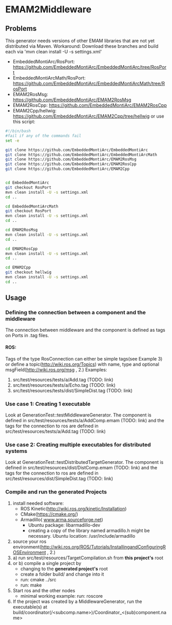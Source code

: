 # EMAM2Middleware

## Problems
This generator needs versions of other EMAM libraries that are not yet distributed via Maven.
Workaround: Download these branches and build each via 'mvn clean install -U -s settings.xml'
* EmbeddedMontiArc/RosPort: https://github.com/EmbeddedMontiArc/EmbeddedMontiArc/tree/RosPort
* EmbeddedMontiArcMath/RosPort: https://github.com/EmbeddedMontiArc/EmbeddedMontiArcMath/tree/RosPort
* EMAM2RosMsg: https://github.com/EmbeddedMontiArc/EMAM2RosMsg
* EMAM2RosCpp: https://github.com/EmbeddedMontiArc/EMAM2RosCpp
* EMAM2Cpp/hellwig: https://github.com/EmbeddedMontiArc/EMAM2Cpp/tree/hellwig
or use this script:
```bash
#!/bin/bash
#fail if any of the commands fail
set -e

git clone https://github.com/EmbeddedMontiArc/EmbeddedMontiArc
git clone https://github.com/EmbeddedMontiArc/EmbeddedMontiArcMath
git clone https://github.com/EmbeddedMontiArc/EMAM2RosMsg
git clone https://github.com/EmbeddedMontiArc/EMAM2RosCpp
git clone https://github.com/EmbeddedMontiArc/EMAM2Cpp


cd EmbeddedMontiArc
git checkout RosPort
mvn clean install -U -s settings.xml
cd ..

cd EmbeddedMontiArcMath
git checkout RosPort
mvn clean install -U -s settings.xml
cd ..

cd EMAM2RosMsg
mvn clean install -U -s settings.xml
cd ..

cd EMAM2RosCpp
mvn clean install -U -s settings.xml
cd ..

cd EMAM2Cpp
git checkout hellwig
mvn clean install -U -s settings.xml
cd ..
```

## Usage
### Defining the connection between a component and the middleware
The connection between middleware and the component is defined as tags on Ports in .tag files.
#### ROS:
Tags of the type RosConnection can either be simple tags(see Example 3) or define a topic(http://wiki.ros.org/Topics) with name, type and optional msgField(http://wiki.ros.org/msg , 2.)
Examples:
1. src/test/resources/tests/a/Add.tag (TODO: link)
1. src/test/resources/tests/a/Echo.tag (TODO: link)
1. src/test/resources/tests/dist/SimpleDist.tag (TODO: link)

### Use case 1: Creating 1 executable
Look at GenerationTest::testMiddlewareGenerator. The component is defined in src/test/resources/tests/a/AddComp.emam (TODO: link) and the tags for the connection to ros are defined in src/test/resources/tests/a/Add.tag (TODO: link)

### Use case 2: Creating multiple executables for distributed systems
Look at GenerationTest::testDistributedTargetGenerator. The component is defined in src/test/resources/dist/DistComp.emam (TODO: link) and the tags for the connection to ros are defined in src/test/resources/dist/SimpleDist.tag (TODO: link)

### Compile and run the generated Projects
1. install needed software:
    * ROS Kinetic(http://wiki.ros.org/kinetic/Installation)
    * CMake(https://cmake.org/)
    * Armadillo( www.arma.sourceforge.net)
        * Ubuntu package: libarmadillo-dev
        * creating a copy of the library named armadillo.h might be necessary. Ubuntu location: /usr/include/armadillo 
1. source your ros environment(http://wiki.ros.org/ROS/Tutorials/InstallingandConfiguringROSEnvironment , 2.)
1. a) run src/test/resources/TargetCompilation.sh from **this project's** root
1. or b) compile a single project by
    * changing to the **generated project's** root
    * create a folder build/ and change into it
    * run: cmake ../src
    * run: make
1. Start ros and the other nodes
    * minimal working example: run: roscore
1. If the project was created by a MiddlewareGenerator, run the executable(s) at build/coordinator(/<subcomp.name>)/Coordinator_<(sub)component.name>
